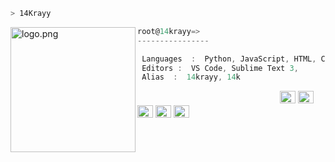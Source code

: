 ```zsh
> 14Krayy
```


<img align="left" src="https://images-ext-1.discordapp.net/external/R3LMo1S7Fu4HPW6QSkjZLhaYW6ojqWNmrxTxb5h7EHc/%3Fv%3D1/https/cdn.discordapp.com/emojis/799442295841488976.png?width=75&height=75" alt="logo.png" width="200" /> 

```csharp
root@14krayy=>
----------------

 Languages  :  Python, JavaScript, HTML, CSS, C++, C#, C 
 Editors :  VS Code, Sublime Text 3,
 Alias  :  14krayy, 14k
```

<p align="left">
  &nbsp; &nbsp; &nbsp; &nbsp; &nbsp;&nbsp; &nbsp; &nbsp; &nbsp; &nbsp;&nbsp; &nbsp; &nbsp; &nbsp; &nbsp; &nbsp; &nbsp; &nbsp; &nbsp; &nbsp; &nbsp;&nbsp; &nbsp; &nbsp; &nbsp; &nbsp;&nbsp; &nbsp; &nbsp; &nbsp; &nbsp;
  <img alt="#fbedf6" src="https://via.placeholder.com/15/6CB6FF/000000?text=+" width="25" height="20" />
  <img alt="#474342" src="https://via.placeholder.com/15/ADBAC7/000000?text=+" width="25" height="20" />
  <img alt="#fbedf6" src="https://via.placeholder.com/15/6CB6FF/000000?text=+" width="25" height="20" />
  <img alt="#474342" src="https://via.placeholder.com/15/ADBAC7/000000?text=+" width="25" height="20" />
  <img alt="#fbedf6" src="https://via.placeholder.com/15/6CB6FF/000000?text=+" width="25" height="20" />
</p>



